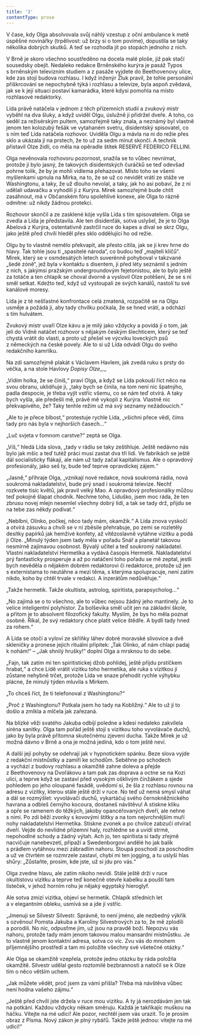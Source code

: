 ```yaml
---
title: '3'
contentType: prose
---
```


V čase, kdy Olga absolvovala svůj náhlý vzestup z oční ambulance k metě úspěšné novinářky (trpělivost: už brzy si o tom povíme), dopustila se taky několika dobrých skutků. A teď se rozhodla jít po stopách jednoho z nich.

V Brně je skoro všechno soustředěno na docela malé ploše, již pak stačí sousedsky obejít. Nedaleko redakce Brněnského kurýra je pasáž Typos s brněnským televizním studiem a z pasáže vyjdete do Beethovenovy ulice, kde zas stojí budova rozhlasu. I když inženýr Žluk pravil, že tohle personální přiškrcování se nepochybně týká i rozhlasu a televize, byla aspoň zvědavá, jak se k její situaci postaví kamarádka, které kdysi pomohla na místo rozhlasové redaktorky.

Lída právě natáčela v jednom z těch přízemních studií a zvukový mistr vyběhl na dva šluky, a když uviděl Olgu, úslužně jí přidržel dveře. A toho, co seděl za režisérským pultem, samozřejmě taky znala, a neznámý byl vlastně jenom ten kolozubý fešák ve vytahaném svetru, disidentský spisovatel, co s ním teď Lída natáčela rozhovor. Uviděla Olgu a mávla na ni do režie přes sklo a ukázala jí na prstech, že to už za sedm minut skončí. A technik přistavil Olze židli, co měla na opěradle štítek RESERVÉ FEDERICO FELLINI.

Olga nevěnovala rozhovoru pozornost, snažila se to vůbec nevnímat, protože jí bylo jasný, že takových disidentských čuráčků se teď odevšad pohrne tolik, že by je mohli vidlema přehazovat. Místo toho se všemi myšlenkami upnula na Mirka, na to, že se už co nevidět vrátí ze stáže ve Washingtonu, a taky, že už dlouho nevolal, a taky, jak ho asi pobaví, že z ní udělali udavačku a vyhodili ji z Kurýra. Mirek samozřejmě bude chtít zasáhnout, má v Občanském fóru spolehlivé konexe, ale Olga to rázně odmítne: už nikdy žádnou protekci.

Rozhovor skončil a ze zasklené kóje vyšla Lída s tím spisovatelem. Olga se zvedla a Lída je představila. Ale ten disidenťák, sotva uslyšel, že je to Olga Abelová z Kurýra, ostentativně zastrčil ruce do kapes a díval se skrz Olgu, jako ještě před chvílí hleděl přes sklo oddělující ho od režie.

Olgu by to vlastně nemělo překvapit, ale přesto cítila, jak se jí krev hrne do hlavy. Tak tohle jsou ti „spasitelé národa“, co budou teď „majiteli klíčů“. Mirek, který se v osmdesátých letech suverénně pohyboval v takzvané „šedé zóně“, jež byla v kontaktu s disentem, ji před léty seznámil s jedním z nich, s jakýmsi pražským undergroundovým fejetonistou, ale to bylo ještě za totáče a ten chlapík se choval dvorně a vyslovil Olze potěšení, že se s ní směl setkat. Kdežto teď, když už vystoupali ze svých kanálů, nastolí tu své kanálové moresy.

Lída je z té nešťastné konfrontace celá zmatená, rozpačitě se na Olgu usměje a požádá ji, aby tady chvilku počkala, že se hned vrátí, a odchází s tím hulvátem.

Zvukový mistr uvaří Olze kávu a je milý jako vždycky a povídá jí o tom, jak jeli do Vídně natáčet rozhovor s nějakým českým šlechticem, který se teď chystá vrátit do vlasti, a proto už přešel ve výcviku loveckých psů z německých na české povely. Ale to si už Lída odvádí Olgu do svého redakčního kamrlíku.

Na zdi samozřejmě plakát s Václavem Havlem, jak zvedá ruku s prsty do véčka, a na stole Havlovy _Dopisy Olze__._

„Vidím holka, že se činíš,“ praví Olga, a když se Lída pokouší říct něco na svou obranu, uklidňuje ji, „taky bych se činila, na tom není nic špatnýho, padla despocie, je třeba vyjít vstříc všemu, co se nám teď otvírá. A taky bych vyšla, ale předešli mě, právě mě vykopli z Kurýra. Vlastně nic překvapivého, že? Taky tenhle režim už má svý seznamy nežádoucích.“

„Ale to je přece blbost,“ protestuje rychle Lída, „všichni přece vědí, číms tady pro nás byla v nejhorších časech…“

„Luč svjeta v ťomnom carstve?“ zeptá se Olga.

„Víš,“ hledá Lída slova, „tady v rádiu se taky zeštíhluje. Ještě nedávno nás bylo jak mšic a teď tutéž práci musí zastat dva tři lidi. Ve fabrikách se ještě dál socialisticky flákají, ale nám už tady začal kapitalismus. Ale o opravdový profesionály, jako seš ty, bude teď teprve opravdickej zájem.“

„Jasně,“ přihraje Olga, „vznikají nové redakce, nová soukromá rádia, nová soukromá nakladatelství, bude prý snad i soukromá televize. Nechť rozkvete tisíc květů, jak pravil velký Mao. A opravdový profesionálky můžou teď pokojně šlapat chodník. Nechme toho, Liduško, jsem moc ráda, že ten zbrusu novej mlejn nesemlel všechny dobrý lidi, a tak se tady drž, přijdu se na tebe zas někdy podívat.“

„Neblbni, Olinko, počkej, něco tady mám, okamžik.“ A Lída znova vyskočí a otvírá zásuvku a chvíli se v ní zběsile přehrabuje, po zemi se rozletěly desítky papírků jak hemživé konfety, až vítězoslavně vytáhne vizitku a podá ji Olze. „Minulý týden jsem tady měla v pořadu Snář a planetář takovou nesmírně zajímavou osobnost. Bývalý učitel a teď soukromý nakladatel. Vlastní nakladatelství Hermetika a vydává časopis Hermetik. Nakladatelství prý fantasticky prosperuje a až po natáčení toho pořadu se mě zeptal, jestli bych nevěděla o nějakém dobrém redaktorovi či redaktorce, protože už jen s externistama to neutáhne a mezi těma, s kterýma spolupracuje, není zatím nikdo, koho by chtěl trvale v redakci. A inzerátům nedůvěřuje.“

„Takže hermetik. Takže okultista, astrolog, spiritista, parapsycholog…“

„No zajímá se o to všechno, ale to vůbec nejsou žádný jeho mantinely. Je to velice inteligentní polyhistor. Za bolševika směl učit jen na základní škole, a přitom je to absolvent filozofický fakulty. Myslím, že bys ho měla poznat osobně. Říkal, že svý redaktory chce platit velice štědře. A bydlí tady hned za rohem.“

A Lída se otočí a vyloví ze skříňky láhev dobré moravské slivovice a dvě skleničky a pronese jejich rituální přípitek: „Tak Olinko, ať nám chlapi padaj k nohám!“ – „Jak shnilý hrušky!“ doplní Olga a mrsknou to do sebe.

„Fajn, tak zatím mi ten spiritistickej džob pohlídej, ještě přijdu prstíčkem hrabat,“ a chce Lídě vrátit vizitku toho hermetika, ale ruka s vizitkou jí zůstane nehybně trčet, protože Lída ve snaze přehodit rychle výhybku plácne, že minulý týden mluvila s Mirkem.

„To chceš říct, že ti telefonoval z Washingtonu?“

„Proč z Washingtonu? Potkala jsem ho tady na Kobližný.“ Ale to už jí to došlo a zmlkla a mlčela jak zařezaná.

Na blízké věži svatého Jakuba odbíjí poledne a kdesi nedaleko zakvílela siréna sanitky. Olga tam pořád ještě stojí s vizitkou toho vyvolávače duchů, jako by byla právě přítomna skutečnému zjevení ducha. Takže Mirek je už možná dávno v Brně a ona je možná jediná, kdo o tom ještě neví.

A další její pohyby se odehrají jak v hypnotickém spánku. Beze slova vyjde z redakční místnůstky a zamíří ke schodům. Seběhne po schodech a vychází z budovy rozhlasu a okamžitě zahne doleva a přejde z Beethovenovy na Dvořákovu a tam pak zas doprava a octne se na Kozí ulici, a teprve když se zastaví před vysokým ošklivým činžákem a sjede pohledem po jeho oloupané fasádě, uvědomí si, že šla z rozhlasu rovnou na adresu z vizitky, kterou stále ještě drží v ruce. No teď už nemá smysl váhat a dál se rozmýšlet: vyvolávači duchů, vykartáčuj svého černokněžnického havrana a odbleš černýho kocoura, dostaneš návštěvu! A stiskne kliku a opře se ramenem do těžkých, jakoby opancéřovaných dveří, ale nehne s nimi. Po zdi běží zvonky s kovovými štítky a na tom nejvrchnějším muří nohy nakladatelství Hermetika. Stiskne zvonek a po chvilce zabzučí otvírač dveří. Vejde do nevlídné přízemní haly, rozhlédne se a uvidí strmé, nepohodlné schody a žádný výtah. Ach jo, ten spiritista si tady zřejmě nacvičuje nanebevzetí, připaží a Swedenborgovi andělé ho jak balík s prádlem vytáhnou mezi zábradlím nahoru. Stoupá poschodí za poschodím a už ve čtvrtém se rozmrzele zastaví, chybí mi ten jogging, a tu uslyší hlas shůry: „Zůstaňte, prosím, kde jste, už si jdu pro vás.“

Olga zvedne hlavu, ale zatím nikoho nevidí. Stále ještě drží v ruce okultistovu vizitku a teprve teď konečně otevře kabelku a pouští tam lísteček, v jehož horním rohu je nějaký egyptský hieroglyf.

Ale sotva zmizí vizitka, objeví se hermetik. Chlapík středních let a v elegantním obleku, usmívá se a jde jí vstříc.

„Jmenuji se Silvestr Silvestr. Správně, to není jméno, ale nezbedný výkřik s ozvěnou! Pomsta Jakuba a Karolíny Silvestrových za to, že mě zplodili a porodili. No nic, odpusťme jim, už jsou na pravdě boží. Nepozvu vás nahoru, protože tady mám jenom takovou malou mansardní místnůstku. Je to vlastně jenom kontaktní adresa, sotva co víc. Zvu vás do mnohem příjemnějšího prostředí a tam mi položíte všechny své všetečné otázky.“

Ale Olga se okamžitě vzepřela, protože jednu otázku by ráda položila okamžitě. Silvestr udělal gesto roztomilé bezbrannosti a natočil se k Olze tím o něco větším uchem.

„Jak můžete vědět, proč jsem za vámi přišla? Třeba má návštěva vůbec není hodna vašeho zájmu.“

„Ještě před chvílí jste držela v ruce mou vizitku. A ty já nerozdávám jen tak na potkání. Každou vždycky někam směruju. Každá je takříkajíc muškou na háčku. Vítejte na mé udici! Ale pozor, nechtěl jsem vás urazit. To je prosím obraz z Písma. Nový zákon je plný rybářů. Takže ještě jednou: vítejte na mé udici!“
